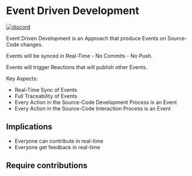 # Event Driven Development

[![discord](https://img.shields.io/badge/contact-me-blue?logo=discord&logoColor=white&label=join%20discord)](https://discord.gg/THcczpJDSz)

Event Driven Development is an Approach that produce Events on Source-Code changes.

Events will be synced in Real-Time - No Commits - No Push.

Events will trigger Reactions that will publish other Events.

Key Aspects:

- Real-Time Sync of Events
- Full Traceability of Events
- Every Action in the Source-Code Development Process is an Event
- Every Action in the Source-Code Interaction Process is an Event

## Implications

- Everyone can contribute in real-time
- Everyone get feedback in real-time

## Require contributions
